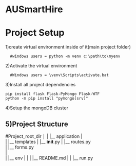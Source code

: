 # AUSmartHire
# Project Setup

1)create virtual environment inside of it(main project folder)
    
      #windows users = python -m venv c:\path\to\myenv

2)Activate the virtual environment
      
      #Windows users = \venv\Scripts\activate.bat

3)Install all project dependencies

    pip install flask Flask-PyMongo Flask-WTF
    python -m pip install "pymongo[srv]"

4)Setup the mongoDB cluster


5)Project Structure
-----------------------------------------------------------------------------------------------------------------------------------------
#Project_root_dir
│
|
|__ application
|   
|    |__ templates 
|    |__ __init__.py 
|    |__ routes.py   
|    |__ forms.py    
|                                
|
|__ env
|
|
|
|__ README.md
|
|
|__ run.py

